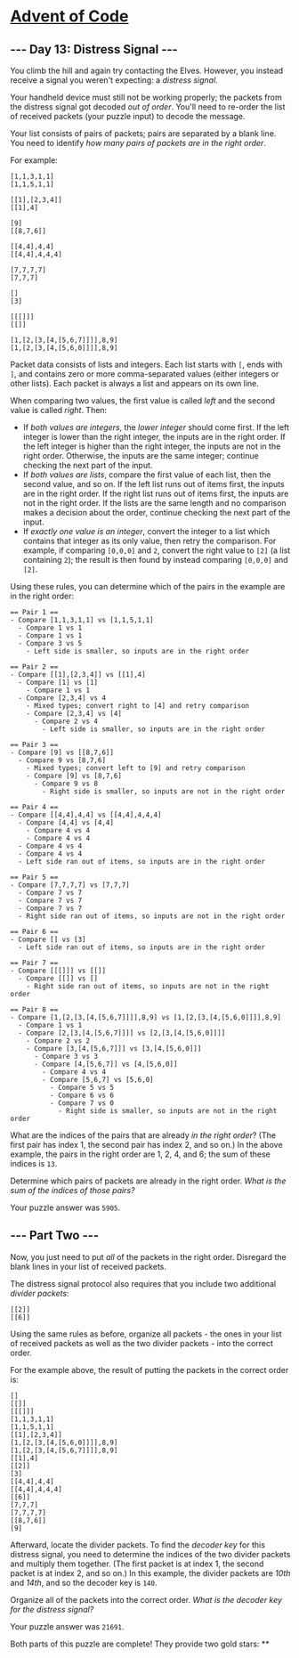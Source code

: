 # [Advent of Code](https://adventofcode.com/)

## --- Day 13: Distress Signal ---

You climb the hill and again try contacting the Elves. However, you
instead receive a signal you weren't expecting: a _distress signal_.

Your handheld device must still not be working properly; the packets
from the distress signal got decoded _out of order_. You'll need to
re-order the list of received packets (your puzzle input) to decode the
message.

Your list consists of pairs of packets; pairs are separated by a blank
line. You need to identify _how many pairs of packets are in the right
order_.

For example:

    [1,1,3,1,1]
    [1,1,5,1,1]

    [[1],[2,3,4]]
    [[1],4]

    [9]
    [[8,7,6]]

    [[4,4],4,4]
    [[4,4],4,4,4]

    [7,7,7,7]
    [7,7,7]

    []
    [3]

    [[[]]]
    [[]]

    [1,[2,[3,[4,[5,6,7]]]],8,9]
    [1,[2,[3,[4,[5,6,0]]]],8,9]

<span
title="The snailfish called. They want their distress signal back.">Packet
data consists of lists and integers.</span> Each list starts with `[`,
ends with `]`, and contains zero or more comma-separated values (either
integers or other lists). Each packet is always a list and appears on
its own line.

When comparing two values, the first value is called _left_ and the
second value is called _right_. Then:

- If _both values are integers_, the _lower integer_ should come
  first. If the left integer is lower than the right integer, the
  inputs are in the right order. If the left integer is higher than
  the right integer, the inputs are not in the right order. Otherwise,
  the inputs are the same integer; continue checking the next part of
  the input.
- If _both values are lists_, compare the first value of each list,
  then the second value, and so on. If the left list runs out of items
  first, the inputs are in the right order. If the right list runs out
  of items first, the inputs are not in the right order. If the lists
  are the same length and no comparison makes a decision about the
  order, continue checking the next part of the input.
- If _exactly one value is an integer_, convert the integer to a list
  which contains that integer as its only value, then retry the
  comparison. For example, if comparing `[0,0,0]` and `2`, convert the
  right value to `[2]` (a list containing `2`); the result is then
  found by instead comparing `[0,0,0]` and `[2]`.

Using these rules, you can determine which of the pairs in the example
are in the right order:

    == Pair 1 ==
    - Compare [1,1,3,1,1] vs [1,1,5,1,1]
      - Compare 1 vs 1
      - Compare 1 vs 1
      - Compare 3 vs 5
        - Left side is smaller, so inputs are in the right order

    == Pair 2 ==
    - Compare [[1],[2,3,4]] vs [[1],4]
      - Compare [1] vs [1]
        - Compare 1 vs 1
      - Compare [2,3,4] vs 4
        - Mixed types; convert right to [4] and retry comparison
        - Compare [2,3,4] vs [4]
          - Compare 2 vs 4
            - Left side is smaller, so inputs are in the right order

    == Pair 3 ==
    - Compare [9] vs [[8,7,6]]
      - Compare 9 vs [8,7,6]
        - Mixed types; convert left to [9] and retry comparison
        - Compare [9] vs [8,7,6]
          - Compare 9 vs 8
            - Right side is smaller, so inputs are not in the right order

    == Pair 4 ==
    - Compare [[4,4],4,4] vs [[4,4],4,4,4]
      - Compare [4,4] vs [4,4]
        - Compare 4 vs 4
        - Compare 4 vs 4
      - Compare 4 vs 4
      - Compare 4 vs 4
      - Left side ran out of items, so inputs are in the right order

    == Pair 5 ==
    - Compare [7,7,7,7] vs [7,7,7]
      - Compare 7 vs 7
      - Compare 7 vs 7
      - Compare 7 vs 7
      - Right side ran out of items, so inputs are not in the right order

    == Pair 6 ==
    - Compare [] vs [3]
      - Left side ran out of items, so inputs are in the right order

    == Pair 7 ==
    - Compare [[[]]] vs [[]]
      - Compare [[]] vs []
        - Right side ran out of items, so inputs are not in the right order

    == Pair 8 ==
    - Compare [1,[2,[3,[4,[5,6,7]]]],8,9] vs [1,[2,[3,[4,[5,6,0]]]],8,9]
      - Compare 1 vs 1
      - Compare [2,[3,[4,[5,6,7]]]] vs [2,[3,[4,[5,6,0]]]]
        - Compare 2 vs 2
        - Compare [3,[4,[5,6,7]]] vs [3,[4,[5,6,0]]]
          - Compare 3 vs 3
          - Compare [4,[5,6,7]] vs [4,[5,6,0]]
            - Compare 4 vs 4
            - Compare [5,6,7] vs [5,6,0]
              - Compare 5 vs 5
              - Compare 6 vs 6
              - Compare 7 vs 0
                - Right side is smaller, so inputs are not in the right order

What are the indices of the pairs that are already _in the right order_?
(The first pair has index 1, the second pair has index 2, and so on.) In
the above example, the pairs in the right order are 1, 2, 4, and 6; the
sum of these indices is `13`.

Determine which pairs of packets are already in the right order. _What
is the sum of the indices of those pairs?_

Your puzzle answer was `5905`.

## --- Part Two ---

Now, you just need to put _all_ of the packets in the right order.
Disregard the blank lines in your list of received packets.

The distress signal protocol also requires that you include two
additional _divider packets_:

    [[2]]
    [[6]]

Using the same rules as before, organize all packets - the ones in your
list of received packets as well as the two divider packets - into the
correct order.

For the example above, the result of putting the packets in the correct
order is:

    []
    [[]]
    [[[]]]
    [1,1,3,1,1]
    [1,1,5,1,1]
    [[1],[2,3,4]]
    [1,[2,[3,[4,[5,6,0]]]],8,9]
    [1,[2,[3,[4,[5,6,7]]]],8,9]
    [[1],4]
    [[2]]
    [3]
    [[4,4],4,4]
    [[4,4],4,4,4]
    [[6]]
    [7,7,7]
    [7,7,7,7]
    [[8,7,6]]
    [9]

Afterward, locate the divider packets. To find the _decoder key_ for
this distress signal, you need to determine the indices of the two
divider packets and multiply them together. (The first packet is at
index 1, the second packet is at index 2, and so on.) In this example,
the divider packets are _10th_ and _14th_, and so the decoder key is
`140`.

Organize all of the packets into the correct order. _What is the decoder
key for the distress signal?_

Your puzzle answer was `21691`.

Both parts of this puzzle are complete! They provide two gold stars:
\*\*
